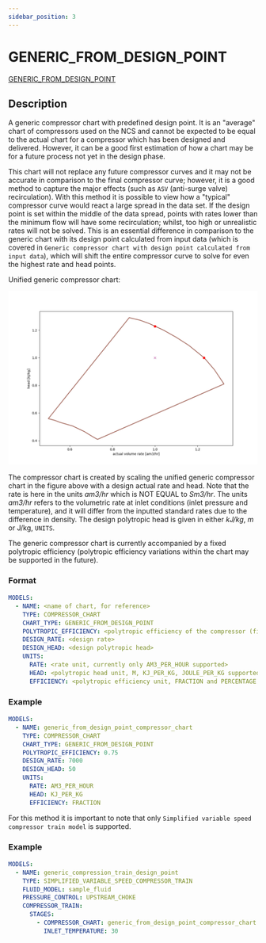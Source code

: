 ```yaml
---
sidebar_position: 3
---
```

# GENERIC_FROM_DESIGN_POINT

[GENERIC_FROM_DESIGN_POINT](/about/references/keywords_tree/MODELS/TYPE/COMPRESSOR_CHART/CHART_TYPE/GENERIC_FROM_DESIGN_POINT/index.md)

## Description 
A generic compressor chart with predefined design point. It is an "average" chart of 
compressors used on the NCS and cannot be expected to be equal to
the actual chart for a compressor which has been designed and delivered. However, 
it can be a good first estimation of how a chart may be for a future process not 
yet in the design phase. 

This chart will not replace any future compressor curves and it may not be accurate in comparison to the final compressor curve; however, it is a good method to capture the major effects (such as  `ASV` (anti-surge valve) recirculation). 
With this method it is possible to view how a "typical" compressor curve would react a large spread in the data set. If the design point is set within the middle of the data spread, points with rates lower than the minimum flow will have some recirculation; whilst, too high or unrealistic rates will not be solved. This is an essential difference in comparison to the generic chart with its design point calculated from input data (which is covered in `Generic compressor chart with design point calculated from input data`), which will shift the entire compressor curve to solve for even the highest rate and head points. 

Unified generic compressor chart:

![](../generic_unified_compressor_chart.png)

The compressor chart is created by scaling the unified generic compressor chart in the figure above with a design actual 
rate and head. Note that the rate is here in the units *am3/hr* which is NOT EQUAL to *Sm3/hr*. 
The units *am3/hr* refers to the volumetric rate at inlet conditions (inlet pressure and temperature), and it will differ from the inputted standard rates
due to the difference in density.
The design polytropic head is given in either *kJ/kg*, *m* or J/kg, `UNITS`.

The generic compressor chart is currently accompanied by a fixed polytropic efficiency (polytropic efficiency
variations within the chart may be supported in the future).

### Format
~~~~~~~~yaml
MODELS:
  - NAME: <name of chart, for reference>
    TYPE: COMPRESSOR_CHART
    CHART_TYPE: GENERIC_FROM_DESIGN_POINT
    POLYTROPIC_EFFICIENCY: <polytropic efficiency of the compressor (fixed number)>
    DESIGN_RATE: <design rate>
    DESIGN_HEAD: <design polytropic head>
    UNITS:
      RATE: <rate unit, currently only AM3_PER_HOUR supported>
      HEAD: <polytropic head unit, M, KJ_PER_KG, JOULE_PER_KG supported>
      EFFICIENCY: <polytropic efficiency unit, FRACTION and PERCENTAGE.>
~~~~~~~~

### Example
~~~~~~~~yaml
MODELS:
  - NAME: generic_from_design_point_compressor_chart
    TYPE: COMPRESSOR_CHART
    CHART_TYPE: GENERIC_FROM_DESIGN_POINT
    POLYTROPIC_EFFICIENCY: 0.75
    DESIGN_RATE: 7000
    DESIGN_HEAD: 50
    UNITS:
      RATE: AM3_PER_HOUR
      HEAD: KJ_PER_KG
      EFFICIENCY: FRACTION
~~~~~~~~

For this method it is important to note that only `Simplified variable speed compressor train model` is supported. 

### Example
~~~~~~~~yaml
MODELS:
  - NAME: generic_compression_train_design_point
    TYPE: SIMPLIFIED_VARIABLE_SPEED_COMPRESSOR_TRAIN
    FLUID_MODEL: sample_fluid
    PRESSURE_CONTROL: UPSTREAM_CHOKE
    COMPRESSOR_TRAIN:
      STAGES:
        - COMPRESSOR_CHART: generic_from_design_point_compressor_chart
          INLET_TEMPERATURE: 30
~~~~~~~~

